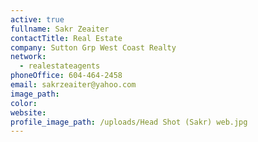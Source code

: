 ```yaml
---
active: true
fullname: Sakr Zeaiter
contactTitle: Real Estate
company: Sutton Grp West Coast Realty
network:
  - realestateagents
phoneOffice: 604-464-2458
email: sakrzeaiter@yahoo.com
image_path:
color:
website:
profile_image_path: /uploads/Head Shot (Sakr) web.jpg
---
```



